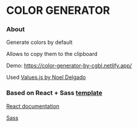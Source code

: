 # COLOR GENERATOR

### About

Generate colors by default

Allows to copy them to the clipboard

Demo: https://color-generator-by-cgbl.netlify.app/

Used [Values.js by Noel Delgado](https://github.com/noeldelgado/values.js/blob/master/README.md)

### Based on React + Sass [template](https://github.com/cgbl-90/my-react-template)

[React documentation](https://reactjs.org/)

[Sass](https://sass-lang.com/)
